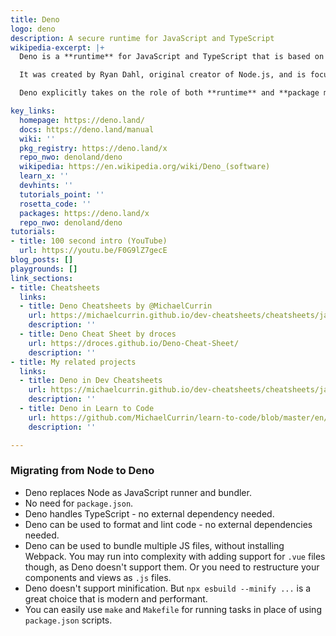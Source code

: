 ```yaml
---
title: Deno
logo: deno
description: A secure runtime for JavaScript and TypeScript
wikipedia-excerpt: |+
  Deno is a **runtime** for JavaScript and TypeScript that is based on the V8 JavaScript engine and the Rust programming language.

  It was created by Ryan Dahl, original creator of Node.js, and is focused on productivity. It was announced by Dahl in 2018 during his talk "10 Things I Regret About Node.js".

  Deno explicitly takes on the role of both **runtime** and **package manager** within a single executable, rather than requiring a separate package-management program.

key_links:
  homepage: https://deno.land/
  docs: https://deno.land/manual
  wiki: ''
  pkg_registry: https://deno.land/x
  repo_nwo: denoland/deno
  wikipedia: https://en.wikipedia.org/wiki/Deno_(software)
  learn_x: ''
  devhints: ''
  tutorials_point: ''
  rosetta_code: ''
  packages: https://deno.land/x
  repo_nwo: denoland/deno
tutorials:
- title: 100 second intro (YouTube)
  url: https://youtu.be/F0G9lZ7gecE
blog_posts: []
playgrounds: []
link_sections:
- title: Cheatsheets
  links:
  - title: Deno Cheatsheets by @MichaelCurrin
    url: https://michaelcurrin.github.io/dev-cheatsheets/cheatsheets/javascript/deno/
    description: ''
  - title: Deno Cheat Sheet by droces
    url: https://droces.github.io/Deno-Cheat-Sheet/
    description: ''
- title: My related projects
  links:
  - title: Deno in Dev Cheatsheets
    url: https://michaelcurrin.github.io/dev-cheatsheets/cheatsheets/javascript/deno/
    description: ''
  - title: Deno in Learn to Code
    url: https://github.com/MichaelCurrin/learn-to-code/blob/master/en/topics/scripting_languages/JavaScript/deno.md
    description: ''

---
```


### Migrating from Node to Deno

- Deno replaces Node as JavaScript runner and bundler. 
- No need for `package.json`.
- Deno handles TypeScript - no external dependency needed.
- Deno can be used to format and lint code - no external dependencies needed.
- Deno can be used to bundle multiple JS files, without installing Webpack. You may run into complexity with adding support for `.vue` files though, as Deno doesn't support them. Or you need to restructure your components and views as `.js` files.
- Deno doesn't support minification. But `npx esbuild --minify ...` is a great choice that is modern and performant.
- You can easily use `make` and `Makefile` for running tasks in place of using `package.json` scripts.
